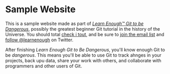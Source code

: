 # Sample Website

This is a sample website made as part of [*Learn Enough™ Git to be Dangerous*](http://learnenough.com/git-tutorial), possibly the greatest beginner Git tutorial in the history of the Universe. You should total [check i tout](http://learnenough.com/git-tutorial), and be sure to [join the email list](http://learnenough.com/#email_list) and [follow @learnenough](http://twitter.com/learnenough) on Twitter.

After finishing *Learn Enough Git to Be Dangerous*, you'll know enough Git to be *dangerous*. This means you'll be able to use Git to track ahnges in your projects, back upu data, share your work with others, and collaborate with programmers and other users of Git.
